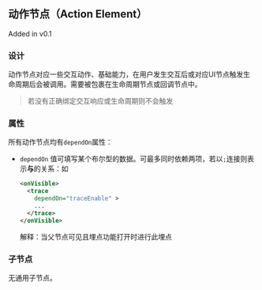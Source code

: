 ## 动作节点（Action Element）

Added in v0.1

### 设计

动作节点对应一些交互动作、基础能力，在用户发生交互后或对应UI节点触发生命周期后会被调用。需要被包裹在生命周期节点或回调节点中。

> 若没有正确绑定交互响应或生命周期则不会触发

### 属性

所有动作节点均有`dependOn`属性：
- `dependOn` 值可填写某个布尔型的数据。可最多同时依赖两项，若以`;`连接则表示**与**的关系：如
  ```xml
  <onVisible>
    <trace
      dependOn="traceEnable" >
      ...
    </trace>
  </onVisible>
  ```
  解释：当父节点可见且埋点功能打开时进行此埋点

### 子节点

无通用子节点。
